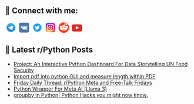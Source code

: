 ## 🔎 Connect with me:
[<img src="https://github.com/bullbesh/bullbesh/blob/main/images/Telegram.png" width="32" height="32" />](https://t.me/bullbesh)
[<img src="https://github.com/bullbesh/bullbesh/blob/main/images/VK.png" width="32" height="32" />](https://vk.com/bullbesh)
[<img src="https://github.com/bullbesh/bullbesh/blob/main/images/Twitter.png" width="32" height="32" />](https://twitter.com/bullbesh1)
[<img src="https://github.com/bullbesh/bullbesh/blob/main/images/Instagram.png" width="32" height="32" />](https://www.instagram.com/bullbesh)
[<img src="https://github.com/bullbesh/bullbesh/blob/main/images/Reddit.png" width="32" height="32" />](https://www.reddit.com/user/bullbesh)
[<img src="https://github.com/bullbesh/bullbesh/blob/main/images/YouTube.png" width="32" height="32" />](https://www.youtube.com/channel/UCtfjRs6uzgq5mfm8S06WTcg)

## 📕 Latest r/Python Posts
<!-- BLOG-POST-LIST:START -->
- [Project: An Interactive Python Dashboard For Data Storytelling UN Food Security](https://www.reddit.com/r/Python/comments/1c7tkg1/project_an_interactive_python_dashboard_for_data/)
- [Import pdf into python GUI and measure length within PDF](https://www.reddit.com/r/Python/comments/1c7r9at/import_pdf_into_python_gui_and_measure_length/)
- [Friday Daily Thread: r/Python Meta and Free-Talk Fridays](https://www.reddit.com/r/Python/comments/1c7ir92/friday_daily_thread_rpython_meta_and_freetalk/)
- [Python Wrapper For Meta AI &lpar;Llama 3&rpar;](https://www.reddit.com/r/Python/comments/1c7ftf6/python_wrapper_for_meta_ai_llama_3/)
- [groupby in Python| Python Hacks you might now know.](https://www.reddit.com/r/Python/comments/1c7dyn0/groupby_in_python_python_hacks_you_might_now_know/)
<!-- BLOG-POST-LIST:END -->
